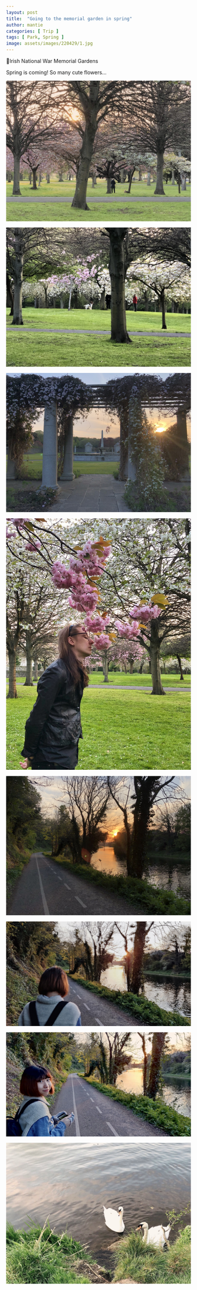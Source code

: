 ```yaml
---
layout: post
title:  "Going to the memorial garden in spring"
author: mantie
categories: [ Trip ]
tags: [ Park, Spring ]
image: assets/images/220429/1.jpg
---
```




📍Irish National War Memorial Gardens



Spring is coming! So many cute flowers...  



![avatar](../assets/images/220429/1.jpeg)

![avatar](../assets/images/220429/2.jpeg)

![avatar](../assets/images/220429/3.jpeg)

![avatar](../assets/images/220429/4.jpeg)

![avatar](../assets/images/220429/5.jpeg)

![avatar](../assets/images/220429/6.jpg)

![avatar](../assets/images/220429/7.jpg)

![avatar](../assets/images/220429/8.jpg)

